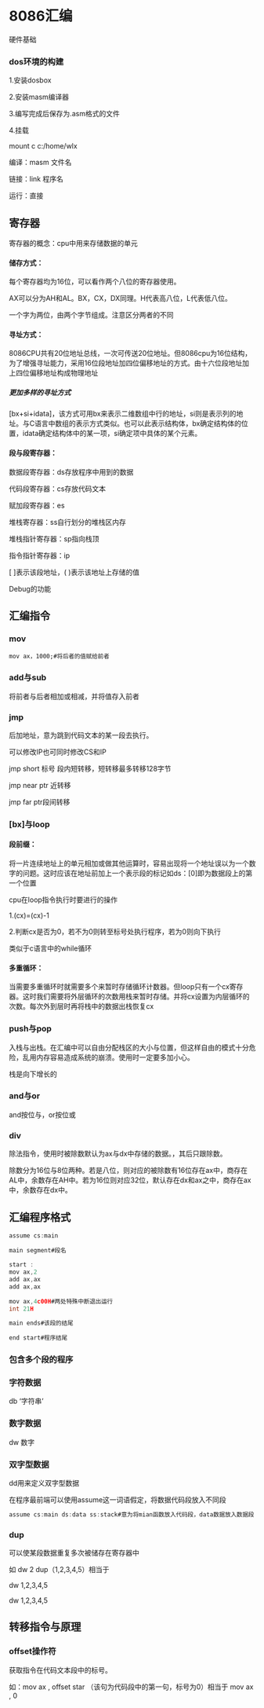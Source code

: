 # 8086汇编

硬件基础

### dos环境的构建

1.安装dosbox

2.安装masm编译器

3.编写完成后保存为.asm格式的文件

4.挂载

mount c c:/home/wlx

编译：masm 文件名

链接：link 程序名

运行：直接

## 寄存器

寄存器的概念：cpu中用来存储数据的单元 

#### 储存方式：

每个寄存器均为16位，可以看作两个八位的寄存器使用。

AX可以分为AH和AL。BX，CX，DX同理。H代表高八位，L代表低八位。

一个字为两位，由两个字节组成。注意区分两者的不同

#### 寻址方式：

8086CPU共有20位地址总线，一次可传送20位地址。但8086cpu为16位结构，为了增强寻址能力，采用16位段地址加四位偏移地址的方式。由十六位段地址加上四位偏移地址构成物理地址

##### 更加多样的寻址方式

[bx+si+idata]，该方式可用bx来表示二维数组中行的地址，si则是表示列的地址。与C语言中数组的表示方式类似。也可以此表示结构体，bx确定结构体的位置，idata确定结构体中的某一项，si确定项中具体的某个元素。

#### 段与段寄存器：

数据段寄存器：ds存放程序中用到的数据

代码段寄存器：cs存放代码文本

赋加段寄存器：es

堆栈寄存器：ss自行划分的堆栈区内存

堆栈指针寄存器：sp指向栈顶

指令指针寄存器：ip

[ ]表示该段地址，( )表示该地址上存储的值

Debug的功能

## 汇编指令

### mov

```
mov ax，1000;#将后者的值赋给前者
```

### add与sub

将前者与后者相加或相减，并将值存入前者

### jmp

后加地址，意为跳到代码文本的某一段去执行。

可以修改IP也可同时修改CS和IP

jmp short 标号 段内短转移，短转移最多转移128字节

jmp near ptr 近转移

jmp far ptr段间转移

### [bx]与loop

#### 段前缀：

将一片连续地址上的单元相加或做其他运算时，容易出现将一个地址误以为一个数字的问题。这时应该在地址前加上一个表示段的标记如ds：[0]即为数据段上的第一个位置

cpu在loop指令执行时要进行的操作

1.(cx)=(cx)-1

2.判断cx是否为0，若不为0则转至标号处执行程序，若为0则向下执行

类似于c语言中的while循环

#### 多重循环：

当需要多重循环时就需要多个来暂时存储循环计数器。但loop只有一个cx寄存器。这时我们需要将外层循环的次数用栈来暂时存储。并将cx设置为内层循环的次数。每次外到层时再将栈中的数据出栈恢复cx

### push与pop

入栈与出栈。在汇编中可以自由分配栈区的大小与位置，但这样自由的模式十分危险，乱用内存容易造成系统的崩溃。使用时一定要多加小心。

栈是向下增长的

### and与or

and按位与，or按位或

### div

除法指令，使用时被除数默认为ax与dx中存储的数据。，其后只跟除数。

除数分为16位与8位两种。若是八位，则对应的被除数有16位存在ax中，商存在AL中，余数存在AH中。若为16位则对应32位，默认存在dx和ax之中，商存在ax中，余数存在dx中。





## 汇编程序格式

```c
assume cs:main
 
main segment#段名
 
start :
mov ax,2
add ax,ax
add ax,ax
 
mov ax,4c00H#两处特殊中断退出运行
int 21H
 
main ends#该段的结尾
 
end start#程序结尾
```

### 包含多个段的程序

### 字符数据

db ‘字符串’

### 数字数据

dw 数字

### 双字型数据

dd用来定义双字型数据

在程序最前端可以使用assume这一词语假定，将数据代码段放入不同段

```c
assume cs:main ds:data ss:stack#意为将mian函数放入代码段，data数据放入数据段
```

### dup

可以使某段数据重复多次被储存在寄存器中

如 dw 2 dup（1,2,3,4,5）相当于

dw 1,2,3,4,5

dw 1,2,3,4,5

## 转移指令与原理

### offset操作符

获取指令在代码文本段中的标号。

如：mov ax , offset star （该句为代码段中的第一句，标号为0）相当于 mov ax , 0



